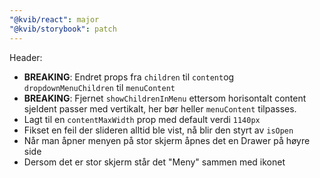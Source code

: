 ```yaml
---
"@kvib/react": major
"@kvib/storybook": patch
---
```


Header:

- **BREAKING**: Endret props fra `children` til `content`og `dropdownMenuChildren` til `menuContent`
- **BREAKING**: Fjernet `showChildrenInMenu` ettersom horisontalt content sjeldent passer med vertikalt, her bør heller `menuContent` tilpasses.
- Lagt til en `contentMaxWidth` prop med default verdi `1140px`
- Fikset en feil der slideren alltid ble vist, nå blir den styrt av `isOpen`
- Når man åpner menyen på stor skjerm åpnes det en Drawer på høyre side
- Dersom det er stor skjerm står det "Meny" sammen med ikonet
